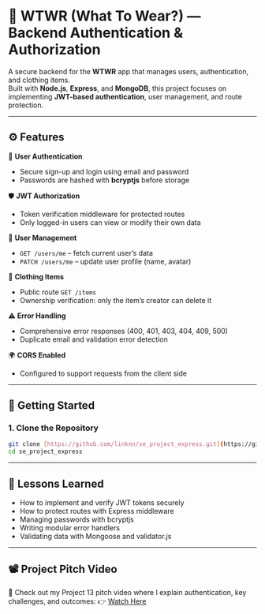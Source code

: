 # 🧥 WTWR (What To Wear?) — Backend Authentication & Authorization

A secure backend for the **WTWR** app that manages users, authentication, and clothing items.  
Built with **Node.js**, **Express**, and **MongoDB**, this project focuses on implementing **JWT-based authentication**, user management, and route protection.

---

## ⚙️ Features

🔐 **User Authentication**

- Secure sign-up and login using email and password
- Passwords are hashed with **bcryptjs** before storage

🛡️ **JWT Authorization**

- Token verification middleware for protected routes
- Only logged-in users can view or modify their own data

👤 **User Management**

- `GET /users/me` – fetch current user’s data
- `PATCH /users/me` – update user profile (name, avatar)

👕 **Clothing Items**

- Public route `GET /items`
- Ownership verification: only the item’s creator can delete it

⚠️ **Error Handling**

- Comprehensive error responses (400, 401, 403, 404, 409, 500)
- Duplicate email and validation error detection

🌍 **CORS Enabled**

- Configured to support requests from the client side

---

## 🚀 Getting Started

### 1. Clone the Repository

```bash
git clone [https://github.com/linknn/se_project_express.git](https://github.com/linknn/se_project_express.git)
cd se_project_express
```

---

## 🧠 Lessons Learned

- How to implement and verify JWT tokens securely
- How to protect routes with Express middleware
- Managing passwords with bcryptjs
- Writing modular error handlers
- Validating data with Mongoose and validator.js

---

## 📽️ Project Pitch Video

🎥 Check out my Project 13 pitch video where I explain authentication, key challenges, and outcomes:
👉 [Watch Here]()
